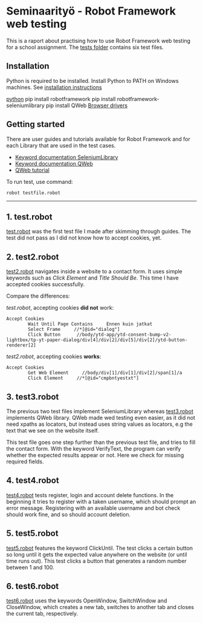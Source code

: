 # Seminaarityö - Robot Framework web testing

This is a raport about practising how to use Robot Framework web testing for a school assignment. The [tests folder](https://github.com/jummij/ohte-robot/tree/main/tests) contains six test files.


## Installation

Python is required to be installed. Install Python to PATH on Windows machines.
See [installation instructions](https://github.com/robotframework/robotframework/blob/master/INSTALL.rst)

[python](https://www.python.org/downloads/)
pip install robotframework
pip install robotframework-seleniumlibrary
pip install QWeb
[Browser drivers](https://www.selenium.dev/selenium/docs/api/py/index.html#drivers)

## Getting started

There are user guides and tutorials available for Robot Framework and for each Library that are used in the test cases. 

* [Keyword documentation SeleniumLibrary](https://robotframework.org/SeleniumLibrary/SeleniumLibrary.html)
* [Keyword documentation QWeb](https://help.pace.qentinel.com/qwords-reference/current/qwords/_attachments/QWeb.html#)
* [QWeb tutorial](https://github.com/qentinelqi/qweb_workshop)

To run test, use command:

```
robot testfile.robot
```

<hr />


## 1. test.robot

[test.robot](https://github.com/jummij/ohte-robot/blob/main/tests/test.robot) was the first test file I made after skimming through guides. The test did not pass as I did not know how to accept cookies, yet.

## 2. test2.robot

[test2.robot](https://github.com/jummij/ohte-robot/blob/main/tests/test2.robot) navigates inside a website to a contact form. It uses simple keywords such as *Click Element* and *Title Should Be*. This time I have accepted cookies successfully.

Compare the differences:

*test.robot*, accepting cookies **did not** work:
```
Accept Cookies
        Wait Until Page Contains     Ennen kuin jatkat
        Select Frame     //*[@id="dialog"]
        Click Button      //body/ytd-app/ytd-consent-bump-v2-lightbox/tp-yt-paper-dialog/div[4]/div[2]/div[5]/div[2]/ytd-button-renderer[2]   
```

*test2.robot*, accepting cookies **works**:
```
Accept Cookies
        Get Web Element     //body/div[1]/div[1]/div[2]/span[1]/a
        Click Element     //*[@id="cmpbntyestxt"]
```

## 3. test3.robot

The previous two test files implement SeleniumLibrary whereas [test3.robot](https://github.com/jummij/ohte-robot/blob/main/tests/test3.robot) implements QWeb library. QWeb made wed testing even easier, as it did not need xpaths as locators, but instead uses string values as locators, e.g the text that we see on the website itself.

This test file goes one step further than the previous test file, and tries to fill the contact form. With the keyword VerifyText, the program can verify whether the expected results appear or not. Here we check for missing required fields.

## 4. test4.robot

[test4.robot](https://github.com/jummij/ohte-robot/blob/main/tests/test4.robot) tests register, login and account delete functions. In the beginning it tries to register with a taken username, which should prompt an error message. Registering with an available username and bot check should work fine, and so should account deletion.

## 5. test5.robot

[test5.robot](https://github.com/jummij/ohte-robot/blob/main/tests/test5.robot) features the keyword ClickUntil. The test clicks a certain button so long until it gets the expected value anywhere on the website (or until time runs out). This test clicks a button that generates a random number between 1 and 100.

## 6. test6.robot

[test6.robot](https://github.com/jummij/ohte-robot/blob/main/tests/test6.robot) uses the keywords OpenWindow, SwitchWindow and CloseWindow, which creates a new tab, switches to another tab and closes the current tab, respectively.

